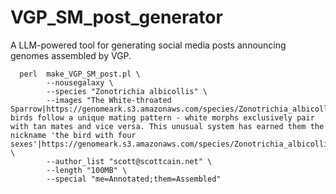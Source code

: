 # VGP_SM_post_generator
A LLM-powered tool for generating social media posts announcing genomes assembled by VGP.

```
  perl  make_VGP_SM_post.pl \
        --nousegalaxy \
        --species "Zonotrichia albicollis" \
        --images "The White-throated Sparrow|https://genomeark.s3.amazonaws.com/species/Zonotrichia_albicollis/bZonAlb1/img/bZonAlb1_1.png|||These birds follow a unique mating pattern - white morphs exclusively pair with tan mates and vice versa. This unusual system has earned them the nickname 'the bird with four sexes'|https://genomeark.s3.amazonaws.com/species/Zonotrichia_albicollis/bZonAlb1/img/bZonAlb1_3.png" \
        --author_list "scott@scottcain.net" \
        --length "100MB" \
        --special "me=Annotated;them=Assembled"
```


